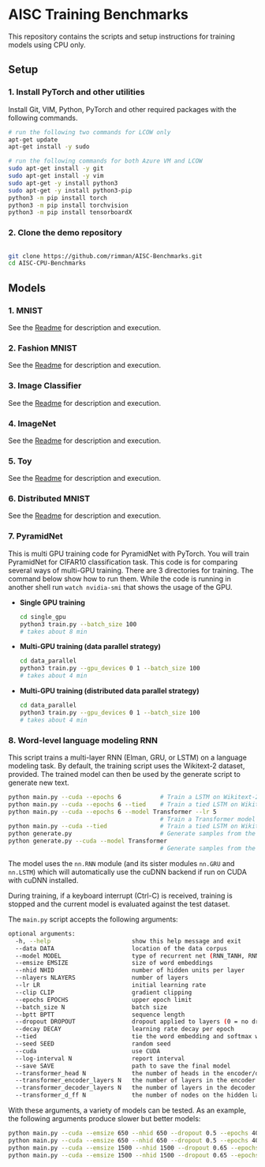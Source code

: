 # AISC Training Benchmarks

This repository contains the scripts and setup instructions for training models using CPU only.

## Setup

### 1. Install PyTorch and other utilities

Install Git, VIM, Python, PyTorch and other required packages with the following commands.

```bash
# run the following two commands for LCOW only
apt-get update
apt-get install -y sudo

# run the following commands for both Azure VM and LCOW
sudo apt-get install -y git
sudo apt-get install -y vim
sudo apt-get -y install python3
sudo apt-get -y install python3-pip
python3 -m pip install torch
python3 -m pip install torchvision
python3 -m pip install tensorboardX

```

### 2. Clone the demo repository

```bash

git clone https://github.com/rimman/AISC-Benchmarks.git
cd AISC-CPU-Benchmarks
```

## Models

### 1. MNIST

See the [Readme](mnist/README.md) for description and execution.

### 2. Fashion MNIST

See the [Readme](fashion_mnist/README.md) for description and execution.

### 3. Image Classifier

See the [Readme](classifier/README.md) for description and execution.

### 4. ImageNet

See the [Readme](imagenet/README.md) for description and execution.

### 5. Toy

See the [Readme](toy/README.md) for description and execution.

### 6. Distributed MNIST

See the [Readme](distributed_mnist/README.md) for description and execution.

### 7. PyramidNet
This is multi GPU training code for PyramidNet with PyTorch. You will train PyramidNet for CIFAR10 classification task. This code is for comparing several ways of multi-GPU training. There are 3 directories for training. The command below show how to run them.
While the code is running in another shell run `watch nvidia-smi` that shows the usage of the GPU.

- **Single GPU training**

    ```bash
    cd single_gpu
    python3 train.py --batch_size 100
    # takes about 8 min
    ```

- **Multi-GPU training (data parallel strategy)**

    ```bash
    cd data_parallel
    python3 train.py --gpu_devices 0 1 --batch_size 100
    # takes about 4 min
    ```

- **Multi-GPU training (distributed data parallel strategy)**

    ```bash
    cd data_parallel
    python3 train.py --gpu_devices 0 1 --batch_size 100
    # takes about 4 min
    ```

### 8. Word-level language modeling RNN

This script trains a multi-layer RNN (Elman, GRU, or LSTM) on a language modeling task.
By default, the training script uses the Wikitext-2 dataset, provided.
The trained model can then be used by the generate script to generate new text.

```bash 
python main.py --cuda --epochs 6           # Train a LSTM on Wikitext-2 with CUDA
python main.py --cuda --epochs 6 --tied    # Train a tied LSTM on Wikitext-2 with CUDA
python main.py --cuda --epochs 6 --model Transformer --lr 5   
                                           # Train a Transformer model on Wikitext-2 with CUDA
python main.py --cuda --tied               # Train a tied LSTM on Wikitext-2 with CUDA for 40 epochs
python generate.py                         # Generate samples from the trained LSTM model.
python generate.py --cuda --model Transformer
                                           # Generate samples from the trained Transformer model.
```

The model uses the `nn.RNN` module (and its sister modules `nn.GRU` and `nn.LSTM`)
which will automatically use the cuDNN backend if run on CUDA with cuDNN installed.

During training, if a keyboard interrupt (Ctrl-C) is received,
training is stopped and the current model is evaluated against the test dataset.

The `main.py` script accepts the following arguments:

```bash
optional arguments:
  -h, --help                       show this help message and exit
  --data DATA                      location of the data corpus
  --model MODEL                    type of recurrent net (RNN_TANH, RNN_RELU, LSTM, GRU)
  --emsize EMSIZE                  size of word embeddings
  --nhid NHID                      number of hidden units per layer
  --nlayers NLAYERS                number of layers
  --lr LR                          initial learning rate
  --clip CLIP                      gradient clipping
  --epochs EPOCHS                  upper epoch limit
  --batch_size N                   batch size
  --bptt BPTT                      sequence length
  --dropout DROPOUT                dropout applied to layers (0 = no dropout)
  --decay DECAY                    learning rate decay per epoch
  --tied                           tie the word embedding and softmax weights
  --seed SEED                      random seed
  --cuda                           use CUDA
  --log-interval N                 report interval
  --save SAVE                      path to save the final model
  --transformer_head N             the number of heads in the encoder/decoder of the transformer model
  --transformer_encoder_layers N   the number of layers in the encoder of the transformer model
  --transformer_decoder_layers N   the number of layers in the decoder of the transformer model
  --transformer_d_ff N             the number of nodes on the hidden layer in feed forward nn
```

With these arguments, a variety of models can be tested.
As an example, the following arguments produce slower but better models:

```bash
python main.py --cuda --emsize 650 --nhid 650 --dropout 0.5 --epochs 40           
python main.py --cuda --emsize 650 --nhid 650 --dropout 0.5 --epochs 40 --tied    
python main.py --cuda --emsize 1500 --nhid 1500 --dropout 0.65 --epochs 40        
python main.py --cuda --emsize 1500 --nhid 1500 --dropout 0.65 --epochs 40 --tied 
```
